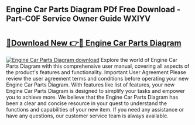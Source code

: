 ## Engine Car Parts Diagram PDf Free Download - Part-C0F Service Owner Guide WXIYV

# <h2><a href="http://dfoysi.blite.top/?on=Engine+Car+Parts+Diagram">🔗Download New 👉🔴 Engine Car Parts Diagram</a></h2>

[![Engine Car Parts Diagram download](https://i.imgur.com/lujVjoI.png)](http://dfoysi.blite.top/?on=Engine+Car+Parts+Diagram)
Explore the world of Engine Car Parts Diagram with this comprehensive user manual, covering all aspects of the product's features and functionality. Important User Agreement Please review the user agreement terms and conditions before operating your new Engine Car Parts Diagram. With features like list of features, your new Engine Car Parts Diagram is designed to simplify your tasks and empower you to achieve more. We believe that the Engine Car Parts Diagram has been a clear and concise resource in your quest to understand the functions and capabilities of your new item. If you need any assistance or have any questions, our customer service team is always available.
